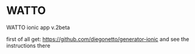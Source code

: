 # WATTO
WATTO ionic app v.2beta

first of all get: https://github.com/diegonetto/generator-ionic
and see the instructions there